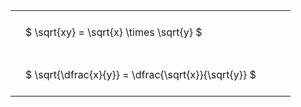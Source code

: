 ---
---

<style type="text/css">
#T_3492a th.col_heading {
  text-align: left;
  font-size: 1em;
}
#T_3492a td {
  text-align: left;
  font-size: 1em;
  padding: 1.5em;
}
#T_3492a_row0_col0, #T_3492a_row1_col0 {
  width: 400px;
  white-space: pre-wrap;
}
</style>
<table id="T_3492a">
  <thead>
  </thead>
  <tbody>
    <tr>
      <td id="T_3492a_row0_col0" class="data row0 col0" >$ \sqrt{xy} = \sqrt{x} \times \sqrt{y} $</td>
    </tr>
    <tr>
      <td id="T_3492a_row1_col0" class="data row1 col0" >$ \sqrt{\dfrac{x}{y}} = \dfrac{\sqrt{x}}{\sqrt{y}} $</td>
    </tr>
  </tbody>
</table>
